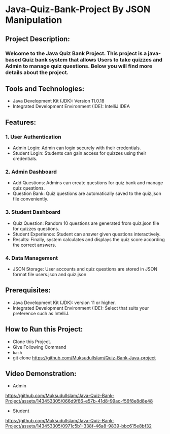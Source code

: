 # Java-Quiz-Bank-Project By JSON Manipulation

## Project Description:

### Welcome to the Java Quiz Bank Project. This project is a java-based Quiz bank system that allows Users to take quizzes and Admin to manage quiz questions. Below you will find more details about the project.

## Tools and Technologies:

- Java Development Kit (JDK): Version 11.0.18
- Integrated Development Environment (IDE): IntelliJ IDEA

## Features:

### 1. User Authentication

- Admin Login: Admin can login securely with their credentials.
- Student Login: Students can gain access for quizzes using their credentials.

### 2. Admin Dashboard 

- Add Questions: Admins can create questions for quiz bank and manage quiz questions.
- Question Bank: Quiz questions are automatically saved to the quiz.json file conveniently.

### 3. Student Dashboard 

- Quiz Question: Random 10 questions are generated from quiz.json file for quizzes questions.
- Student Experience: Student can answer given questions interactively.
- Results: Finally, system calculates and displays the quiz score according the correct answers.

### 4. Data Management 

- JSON Storage: User accounts and quiz questions are stored in JSON format file users.json and quiz.json

## Prerequisites:

- Java Development Kit (JDK): version 11 or higher.
- Integrated Development Environment (IDE): Select that suits your preference such as IntelliJ.

## How to Run this Project:

- Clone this Project.
- Give Following Command
- ```bash```
- git clone https://github.com/MuksudulIslam/Quiz-Bank-Java-project

## Video Demonstration:

- Admin


https://github.com/MuksudulIslam/Java-Quiz-Bank-Project/assets/143453305/066d9f66-e57b-41d8-99ac-f56f8e8d8e48





- Student


https://github.com/MuksudulIslam/Java-Quiz-Bank-Project/assets/143453305/0971c5b1-338f-46a8-9839-bbc615e8bf32















